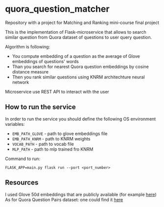 # quora_question_matcher

Repository with a project for Matching and Ranking mini-course final project

This is the implementation of Flask-microservice that allows to search similar question from Quora dataset of questions to user query question.

Algorithm is following:

+ You compute embedding of a question as the average of Glove embeddings of questions' words
+ Than you search for nearest Quora question embeddings by cosine distance measure
+ Then you rank similar questions using KNRM architechture neural network

Microservice use REST API to interact with the user

## How to run the service

In order to run the service you should define the following OS environment variables:

+ `EMB_PATH_GLOVE` - path to glove embeddings file
+ `EMB_PATH_KNRM` - path to KNRM weights
+ `VOCAB_PATH` - path to vocab file
+ `MLP_PATH` - path to mlp trained fro KNRM

Command to run:

`FLASK_APP=main.py flask run --port <port_number>`

## Resources

I used Glove 50d embeddings that are publicly available (for example [here](http://nlp.stanford.edu/data/glove.6B.zip))
As for Quora Question Pairs dataset: one could find it [here](https://dl.fbaipublicfiles.com/glue/data/QQP-clean.zip)
